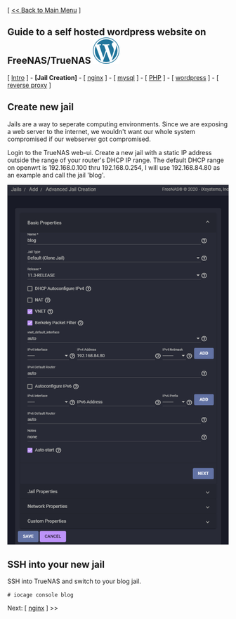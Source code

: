 [ [<< Back to Main Menu](https://github.com/seth586/guides/blob/master/README.md) ]

## Guide to a self hosted wordpress website on FreeNAS/TrueNAS ![wordpress60.png](images/wordpress60.png)
[ [Intro](README.md) ] - **[Jail Creation]** - [ [nginx](2_nginx.md) ] - [ [mysql](3_mysql.md) ] - [ [PHP](4_php.md) ] - [ [wordpress](5_wordpress.md) ]  - [ [reverse proxy](6_reverse_proxy.md) ]

## Create new jail
Jails are a way to seperate computing environments. Since we are exposing a web server to the internet, we wouldn't want our whole system compromised if our webserver got compromised. 

Login to the TrueNAS web-ui. Create a new jail with a static IP address outside the range of your router's DHCP IP range. The default DHCP range on openwrt is 192.168.0.100 thru 192.168.0.254, I will use 192.168.84.80 as an example and call the jail 'blog'.

![JailBlog](images/jailblog.png)

## SSH into your new jail
SSH into TrueNAS and switch to your blog jail.
```
# iocage console blog
```

Next: [ [nginx](2_nginx.md) ] >>
